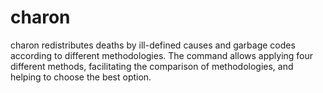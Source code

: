 # charon
charon redistributes deaths by ill-defined causes and garbage codes according to different methodologies. The command allows applying four different methods, facilitating the comparison of methodologies, and helping to choose the best option.
